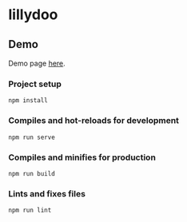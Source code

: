 # lillydoo

## Demo
Demo page [here](https://eager-lalande-974fc1.netlify.com/).

### Project setup
```
npm install
```

### Compiles and hot-reloads for development
```
npm run serve
```

### Compiles and minifies for production
```
npm run build
```

### Lints and fixes files
```
npm run lint
```
